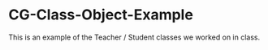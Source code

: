 # CG-Class-Object-Example
This is an example of the Teacher / Student classes we worked on in class.
